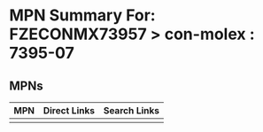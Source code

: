 



# MPN Summary For: FZECONMX73957 > con-molex : 7395-07

## MPNs
  

|MPN|Direct Links|Search Links|
| :--- | :--- | :--- |
||||
